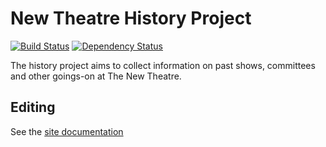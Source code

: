 # New Theatre History Project

[![Build Status](https://travis-ci.org/newtheatre/history-project.svg?branch=master)](https://travis-ci.org/newtheatre/history-project) [![Dependency Status](https://gemnasium.com/newtheatre/history-project.svg)](https://gemnasium.com/newtheatre/history-project)

The history project aims to collect information on past shows, committees and other goings-on at The New Theatre.

## Editing

See the [site documentation](http://history.newtheatre.org.uk/docs/)
